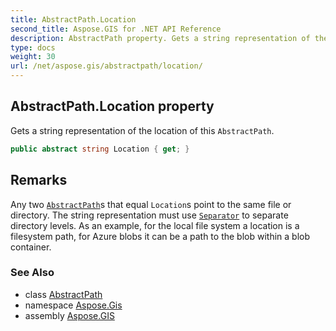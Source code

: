 ```yaml
---
title: AbstractPath.Location
second_title: Aspose.GIS for .NET API Reference
description: AbstractPath property. Gets a string representation of the location of this AbstractPath
type: docs
weight: 30
url: /net/aspose.gis/abstractpath/location/
---
```

## AbstractPath.Location property

Gets a string representation of the location of this `AbstractPath`.

```csharp
public abstract string Location { get; }
```

## Remarks

Any two [`AbstractPath`](../)s that equal `Location`s point to the same file or directory. The string representation must use [`Separator`](../separator/) to separate directory levels.  As an example, for the local file system a location is a filesystem path, for Azure blobs it can be a path to the blob within a blob container.

### See Also

* class [AbstractPath](../)
* namespace [Aspose.Gis](../../abstractpath/)
* assembly [Aspose.GIS](../../../)


